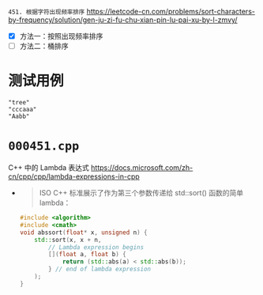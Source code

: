 
`451. 根据字符出现频率排序` https://leetcode-cn.com/problems/sort-characters-by-frequency/solution/gen-ju-zi-fu-chu-xian-pin-lu-pai-xu-by-l-zmvy/
- [x] 方法一：按照出现频率排序
- [ ] 方法二：桶排序

# 测试用例

```
"tree"
"cccaaa"
"Aabb"
```

# `000451.cpp`

C++ 中的 Lambda 表达式 https://docs.microsoft.com/zh-cn/cpp/cpp/lambda-expressions-in-cpp
- > ISO C++ 标准展示了作为第三个参数传递给 std::sort() 函数的简单 lambda：
  ```cpp
  #include <algorithm>
  #include <cmath>
  void abssort(float* x, unsigned n) {
      std::sort(x, x + n,
          // Lambda expression begins
          [](float a, float b) {
              return (std::abs(a) < std::abs(b));
          } // end of lambda expression
      );
  }
  ```
